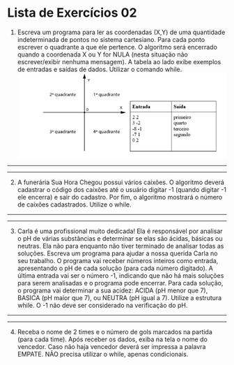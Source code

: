 # Lista de Exercícios 02


1. Escreva um programa para ler as coordenadas (X,Y) de uma quantidade indeterminada de pontos no sistema cartesiano. Para cada ponto escrever o quadrante a que ele pertence. O algoritmo será encerrado quando a coordenada X ou Y for NULA (nesta situação não escrever/exibir nenhuma mensagem). A tabela ao lado exibe exemplos de entradas e saídas de dados. Utilizar o comando while.
![quadrantes](img/quadrantes.png)

---
---

2. A funerária Sua Hora Chegou possui vários caixões. O algoritmo deverá cadastrar o código dos caixões até o usuário digitar -1 (quando digitar -1 ele encerra) e sair do cadastro. Por fim, o algoritmo mostrará o número de caixões cadastrados. Utilize o while.

---
---

3. Carla é uma profissional muito dedicada! Ela é responsável por analisar o pH de várias substâncias e determinar se elas são ácidas, básicas ou neutras. Ela não para enquanto não tiver terminado de analisar todas as soluções. Escreva um programa para ajudar a nossa querida Carla no seu trabalho. O programa vai receber números inteiros como entrada, apresentando o pH de cada solução (para cada número digitado). A última entrada vai ser o número -1, indicando que não há mais soluções para serem analisadas e o programa pode encerrar. 
Para cada solução, o programa vai determinar a sua acidez: ACIDA (pH menor que 7), BASICA (pH maior que 7), ou NEUTRA (pH igual a 7). Utilize a estrutura while. O -1 não deve ser considerado na verificação do pH.

---
---

4. Receba o nome de 2 times e o número de gols marcados na partida (para cada time). Após receber os dados, exiba na tela o nome do vencedor. Caso não haja vencedor deverá ser impressa a palavra EMPATE. 
NÃO precisa utilizar o while, apenas condicionais.


